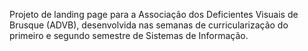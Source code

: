 Projeto de landing page para a Associação dos Deficientes Visuais de Brusque (ADVB), desenvolvida nas semanas de curricularização do primeiro e segundo semestre de Sistemas de Informação.
